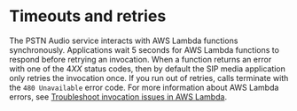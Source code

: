 # Timeouts and retries<a name="timeouts"></a>

The PSTN Audio service interacts with AWS Lambda functions synchronously\. Applications wait 5 seconds for AWS Lambda functions to respond before retrying an invocation\. When a function returns an error with one of the 4*XX* status codes, then by default the SIP media application only retries the invocation once\. If you run out of retries, calls terminate with the `480 Unavailable` error code\. For more information about AWS Lambda errors, see [ Troubleshoot invocation issues in AWS Lambda](https://docs.aws.amazon.com/lambda/latest/dg/troubleshooting-invocation.html)\. 
